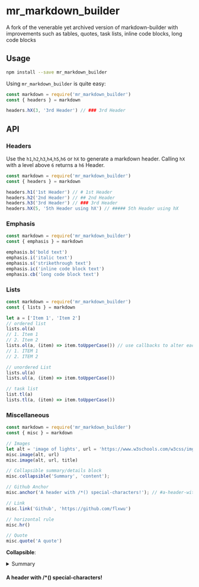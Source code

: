 # mr_markdown_builder
A fork of the venerable yet archived version of markdown-builder with improvements such as  tables, quotes, task lists, inline code blocks, long code blocks

## Usage
```bash
npm install --save mr_markdown_builder
```

Using `mr_markdown_builder` is quite easy:
```js
const markdown = require('mr_markdown_builder')
const { headers } = markdown

headers.hX(3, '3rd Header') // ### 3rd Header
```

## API

### Headers
Use the `h1`,`h2`,`h3`,`h4`,`h5`,`h6` or `hX` to generate a markdown header. Calling `hX` with a level above `6` returns a `h6` Header.

```js
const markdown = require('mr_markdown_builder')
const { headers } = markdown

headers.h1('1st Header') // # 1st Header
headers.h2('2nd Header') // ## 2nd Header
headers.h3('3rd Header') // ### 3rd Header
headers.hX(5, '5th Header using hX') // ##### 5th Header using hX
```

### Emphasis
```js
const markdown = require('mr_markdown_builder')
const { emphasis } = markdown

emphasis.b('bold text')
emphasis.i('italic text')
emphasis.s('strikethrough text')
emphasis.ic('inline code block text')
emphasis.cb('long code block text')
```

### Lists
```js
const markdown = require('mr_markdown_builder')
const { lists } = markdown

let a = ['Item 1', 'Item 2']
// ordered list
lists.ol(a)
// 1. Item 1
// 2. Item 2
lists.ol(a, (item) => item.toUpperCase()) // use callbacks to alter each item
// 1. ITEM 1
// 2. ITEM 2

// unordered List
lists.ul(a)
lists.ul(a, (item) => item.toUpperCase())

// task list
list.tl(a)
lists.tl(a, (item) => item.toUpperCase())
```

### Miscellaneous

```js
const markdown = require('mr_markdown_builder')
const { misc } = markdown

// Images
let alt = 'image of lights', url = 'https://www.w3schools.com/w3css/img_lights.jpg', title = 'lights'
misc.image(alt, url)
misc.image(alt, url, title)

// Collapsible summary/details block
misc.collapsible('Summary', 'content');

// Github Anchor
misc.anchor('A header with /*() special-characters!'); // #a-header-with--special-characters

// Link
misc.link('Github', 'https://github.com/flxwu')

// horizontal rule
misc.hr()

// Quote
misc.quote('A quote')

```

**Collapsible**:

<details>
	<summary>Summary</summary>
	Content
</details>



#### A header with /*() special-characters!
